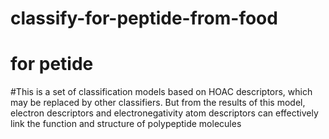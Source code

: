 # classify-for-peptide-from-food
# for petide
#This is a set of classification models based on HOAC descriptors, which may be replaced by other classifiers. But from the results of this model, electron descriptors and electronegativity atom descriptors can effectively link the function and structure of polypeptide molecules

